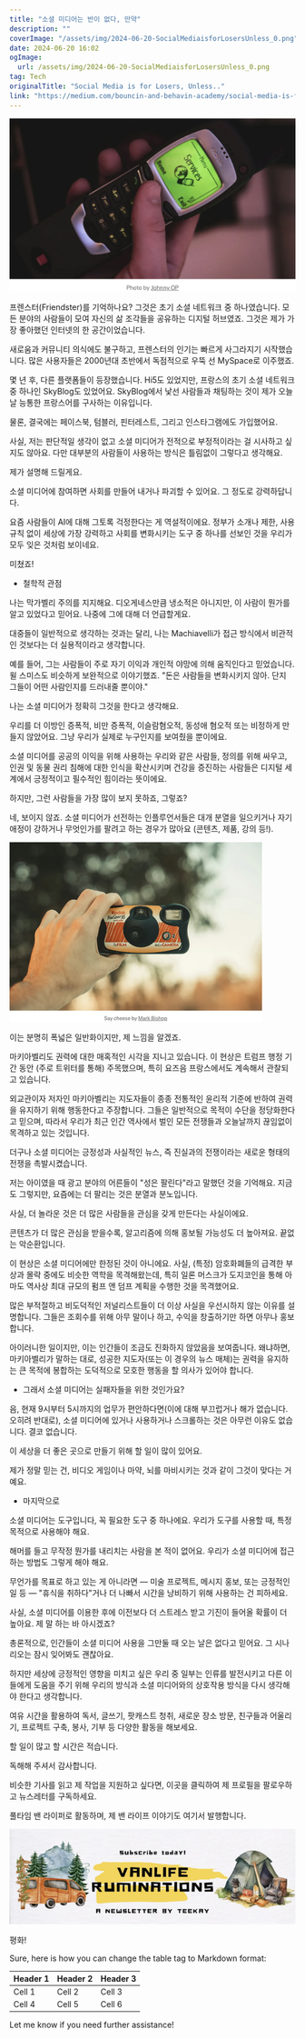 ```yaml
---
title: "소셜 미디어는 반이 없다, 만약"
description: ""
coverImage: "/assets/img/2024-06-20-SocialMediaisforLosersUnless_0.png"
date: 2024-06-20 16:02
ogImage: 
  url: /assets/img/2024-06-20-SocialMediaisforLosersUnless_0.png
tag: Tech
originalTitle: "Social Media is for Losers, Unless.."
link: "https://medium.com/bouncin-and-behavin-academy/social-media-is-for-losers-unless-a0abe336bdaf"
---
```



![image](/assets/img/2024-06-20-SocialMediaisforLosersUnless_0.png)

프렌스터(Friendster)를 기억하나요? 그것은 초기 소셜 네트워크 중 하나였습니다. 모든 분야의 사람들이 모여 자신의 삶 조각들을 공유하는 디지털 허브였죠. 그것은 제가 가장 좋아했던 인터넷의 한 공간이었습니다.

새로움과 커뮤니티 의식에도 불구하고, 프렌스터의 인기는 빠르게 사그라지기 시작했습니다. 많은 사용자들은 2000년대 초반에서 독점적으로 우뚝 선 MySpace로 이주했죠.

몇 년 후, 다른 플랫폼들이 등장했습니다. Hi5도 있었지만, 프랑스의 초기 소셜 네트워크 중 하나인 SkyBlog도 있었어요. SkyBlog에서 낯선 사람들과 채팅하는 것이 제가 오늘 날 능통한 프랑스어를 구사하는 이유입니다.

<div class="content-ad"></div>

물론, 결국에는 페이스북, 텀블러, 핀터레스트, 그리고 인스타그램에도 가입했어요.

사실, 저는 판단적일 생각이 없고 소셜 미디어가 전적으로 부정적이라는 걸 시사하고 싶지도 않아요. 다만 대부분의 사람들이 사용하는 방식은 틀림없이 그렇다고 생각해요.

제가 설명해 드릴게요.

소셜 미디어에 참여하면 사회를 만들어 내거나 파괴할 수 있어요. 그 정도로 강력하답니다.

<div class="content-ad"></div>

요즘 사람들이 AI에 대해 그토록 걱정한다는 게 역설적이에요. 정부가 소개나 제한, 사용 규칙 없이 세상에 가장 강력하고 사회를 변화시키는 도구 중 하나를 선보인 것을 우리가 모두 잊은 것처럼 보이네요.

미쳤죠!

- 철학적 관점

나는 막가벨리 주의를 지지해요. 디오게네스만큼 냉소적은 아니지만, 이 사람이 뭔가를 알고 있었다고 믿어요. 나중에 그에 대해 더 언급할게요.

<div class="content-ad"></div>

대중들이 일반적으로 생각하는 것과는 달리, 나는 Machiavelli가 접근 방식에서 비관적인 것보다는 더 실용적이라고 생각합니다.

예를 들어, 그는 사람들이 주로 자기 이익과 개인적 야망에 의해 움직인다고 믿었습니다. 윌 스미스도 비슷하게 보완적으로 이야기했죠. "돈은 사람들을 변화시키지 않아. 단지 그들이 어떤 사람인지를 드러내줄 뿐이야."

나는 소셜 미디어가 정확히 그것을 한다고 생각해요.

우리를 더 이방인 증폭적, 비만 증폭적, 이슬람혐오적, 동성애 혐오적 또는 비정하게 만들지 않았어요. 그냥 우리가 실제로 누구인지를 보여줬을 뿐이에요.

<div class="content-ad"></div>

소셜 미디어를 공공의 이익을 위해 사용하는 우리와 같은 사람들, 정의를 위해 싸우고, 인권 및 동물 권리 침해에 대한 인식을 확산시키며 건강을 증진하는 사람들은 디지털 세계에서 긍정적이고 필수적인 힘이라는 뜻이에요.

하지만, 그런 사람들을 가장 많이 보지 못하죠, 그렇죠?

네, 보이지 않죠. 소셜 미디어가 선전하는 인플루언서들은 대개 분열을 일으키거나 자기 애정이 강하거나 무엇인가를 팔려고 하는 경우가 많아요 (콘텐츠, 제품, 강의 등!).

![이미지](/assets/img/2024-06-20-SocialMediaisforLosersUnless_1.png)

<div class="content-ad"></div>

이는 분명히 폭넓은 일반화이지만, 제 느낌을 알겠죠.

마키아벨리도 권력에 대한 매혹적인 시각을 지니고 있습니다. 이 현상은 트럼프 행정 기간 동안 (주로 트위터를 통해) 주목했으며, 특히 요즈음 프랑스에서도 계속해서 관찰되고 있습니다.

외교관이자 저자인 마키아벨리는 지도자들이 종종 전통적인 윤리적 기준에 반하여 권력을 유지하기 위해 행동한다고 주장합니다. 그들은 일반적으로 목적이 수단을 정당화한다고 믿으며, 따라서 우리가 최근 인간 역사에서 벌인 모든 전쟁들과 오늘날까지 끊임없이 목격하고 있는 것입니다.

더구나 소셜 미디어는 긍정성과 사실적인 뉴스, 즉 진실과의 전쟁이라는 새로운 형태의 전쟁을 촉발시켰습니다.

<div class="content-ad"></div>

저는 아이였을 때 광고 분야의 어른들이 "성은 팔린다"라고 말했던 것을 기억해요. 지금도 그렇지만, 요즘에는 더 팔리는 것은 분열과 분노입니다.

사실, 더 놀라운 것은 더 많은 사람들을 관심을 갖게 만든다는 사실이에요.

콘텐츠가 더 많은 관심을 받을수록, 알고리즘에 의해 홍보될 가능성도 더 높아져요. 끝없는 악순환입니다.

이 현상은 소셜 미디어에만 한정된 것이 아니에요. 사실, (특정) 암호화폐들의 급격한 부상과 몰락 중에도 비슷한 역학을 목격해왔는데, 특히 일론 머스크가 도지코인을 통해 아마도 역사상 최대 규모의 펌프 앤 덤프 계획을 수행한 것을 목격했어요.

<div class="content-ad"></div>

많은 부적절하고 비도덕적인 저널리스트들이 더 이상 사실을 우선시하지 않는 이유를 설명합니다. 그들은 조회수를 위해 아무 말이나 하고, 수익을 창출하기만 하면 아무나 홍보합니다.

아이러니한 일이지만, 이는 인간들이 조금도 진화하지 않았음을 보여줍니다. 왜냐하면, 마키아벨리가 말하는 대로, 성공한 지도자(또는 이 경우의 뉴스 매체)는 권력을 유지하는 큰 목적에 봉합하는 도덕적으로 모호한 행동을 할 의사가 있어야 합니다.

- 그래서 소셜 미디어는 실패자들을 위한 것인가요?

음, 현재 9시부터 5시까지의 업무가 편안하다면(이에 대해 부끄럽거나 해가 없습니다. 오히려 반대로), 소셜 미디어에 있거나 사용하거나 스크롤하는 것은 아무런 이유도 없습니다. 결코 없습니다.

<div class="content-ad"></div>

이 세상을 더 좋은 곳으로 만들기 위해 할 일이 많이 있어요.

제가 정말 믿는 건, 비디오 게임이나 마약, 뇌를 마비시키는 것과 같이 그것이 맞다는 거예요.

- 마지막으로

소셜 미디어는 도구입니다, 꼭 필요한 도구 중 하나에요. 우리가 도구를 사용할 때, 특정 목적으로 사용해야 해요.

<div class="content-ad"></div>

해머를 들고 무작정 뭔가를 내리치는 사람을 본 적이 없어요. 우리가 소셜 미디어에 접근하는 방법도 그렇게 해야 해요.

무언가를 목표로 하고 있는 게 아니라면 — 미술 프로젝트, 메시지 홍보, 또는 긍정적인 일 등 — "휴식을 취하다"거나 더 나빠서 시간을 낭비하기 위해 사용하는 건 피하세요.

사실, 소셜 미디어를 이용한 후에 이전보다 더 스트레스 받고 기진이 들어올 확률이 더 높아요. 제 말 하는 바 아시겠죠?

총론적으로, 인간들이 소셜 미디어 사용을 그만둘 때 오는 날은 없다고 믿어요. 그 시나리오는 잠시 잊어봐도 괜찮아요.

<div class="content-ad"></div>

하지만 세상에 긍정적인 영향을 미치고 싶은 우리 중 일부는 인류를 발전시키고 다른 이들에게 도움을 주기 위해 우리의 방식과 소셜 미디어와의 상호작용 방식을 다시 생각해야 한다고 생각합니다.

여유 시간을 활용하여 독서, 글쓰기, 팟캐스트 청취, 새로운 장소 방문, 친구들과 어울리기, 프로젝트 구축, 봉사, 기부 등 다양한 활동을 해보세요.

할 일이 많고 할 시간은 적습니다.

독해해 주셔서 감사합니다.

<div class="content-ad"></div>

비슷한 기사를 읽고 제 작업을 지원하고 싶다면, 이곳을 클릭하여 제 프로필을 팔로우하고 뉴스레터를 구독하세요.

풀타임 밴 라이퍼로 활동하며, 제 밴 라이프 이야기도 여기서 발행합니다.

![이미지](/assets/img/2024-06-20-SocialMediaisforLosersUnless_2.png)

평화!

<div class="content-ad"></div>

Sure, here is how you can change the table tag to Markdown format:


| Header 1 | Header 2 | Header 3 |
| -------- | -------- | -------- |
| Cell 1   | Cell 2   | Cell 3   |
| Cell 4   | Cell 5   | Cell 6   |


Let me know if you need further assistance!